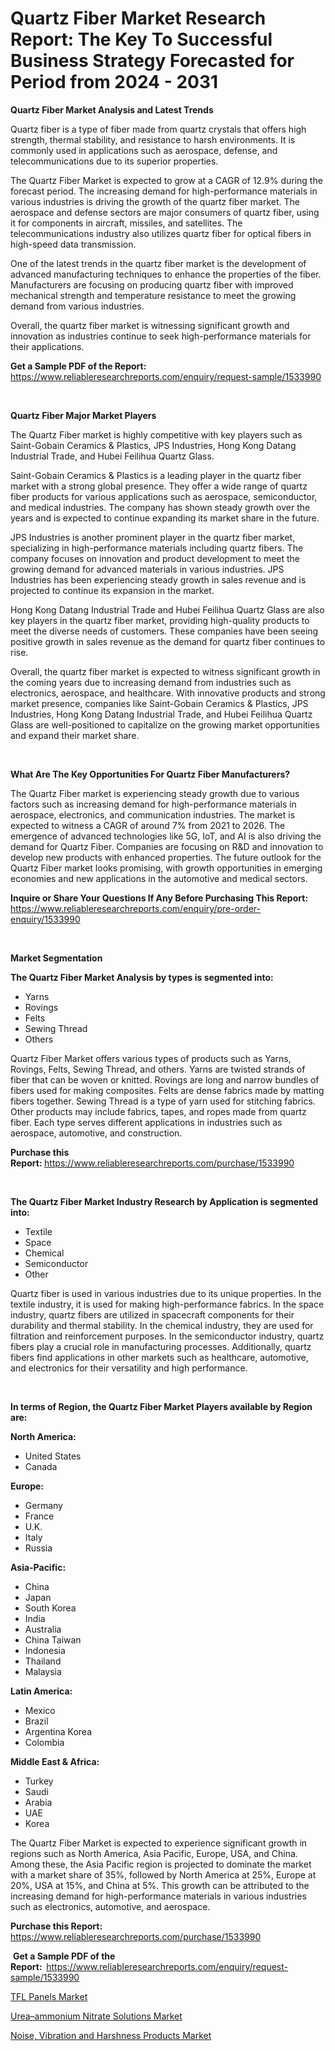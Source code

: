 <p><h1>Quartz Fiber Market Research Report: The Key To Successful Business Strategy Forecasted for Period from 2024 - 2031</h1></p><p><strong>Quartz Fiber Market Analysis and Latest Trends</strong></p>
<p><p>Quartz fiber is a type of fiber made from quartz crystals that offers high strength, thermal stability, and resistance to harsh environments. It is commonly used in applications such as aerospace, defense, and telecommunications due to its superior properties.</p><p>The Quartz Fiber Market is expected to grow at a CAGR of 12.9% during the forecast period. The increasing demand for high-performance materials in various industries is driving the growth of the quartz fiber market. The aerospace and defense sectors are major consumers of quartz fiber, using it for components in aircraft, missiles, and satellites. The telecommunications industry also utilizes quartz fiber for optical fibers in high-speed data transmission.</p><p>One of the latest trends in the quartz fiber market is the development of advanced manufacturing techniques to enhance the properties of the fiber. Manufacturers are focusing on producing quartz fiber with improved mechanical strength and temperature resistance to meet the growing demand from various industries.</p><p>Overall, the quartz fiber market is witnessing significant growth and innovation as industries continue to seek high-performance materials for their applications.</p></p>
<p><strong>Get a Sample PDF of the Report:&nbsp;</strong> <a href="https://www.reliableresearchreports.com/enquiry/request-sample/1533990">https://www.reliableresearchreports.com/enquiry/request-sample/1533990</a></p>
<p>&nbsp;</p>
<p><strong>Quartz Fiber Major Market Players</strong></p>
<p><p>The Quartz Fiber market is highly competitive with key players such as Saint-Gobain Ceramics & Plastics, JPS Industries, Hong Kong Datang Industrial Trade, and Hubei Feilihua Quartz Glass. </p><p>Saint-Gobain Ceramics & Plastics is a leading player in the quartz fiber market with a strong global presence. They offer a wide range of quartz fiber products for various applications such as aerospace, semiconductor, and medical industries. The company has shown steady growth over the years and is expected to continue expanding its market share in the future.</p><p>JPS Industries is another prominent player in the quartz fiber market, specializing in high-performance materials including quartz fibers. The company focuses on innovation and product development to meet the growing demand for advanced materials in various industries. JPS Industries has been experiencing steady growth in sales revenue and is projected to continue its expansion in the market.</p><p>Hong Kong Datang Industrial Trade and Hubei Feilihua Quartz Glass are also key players in the quartz fiber market, providing high-quality products to meet the diverse needs of customers. These companies have been seeing positive growth in sales revenue as the demand for quartz fiber continues to rise.</p><p>Overall, the quartz fiber market is expected to witness significant growth in the coming years due to increasing demand from industries such as electronics, aerospace, and healthcare. With innovative products and strong market presence, companies like Saint-Gobain Ceramics & Plastics, JPS Industries, Hong Kong Datang Industrial Trade, and Hubei Feilihua Quartz Glass are well-positioned to capitalize on the growing market opportunities and expand their market share.</p></p>
<p>&nbsp;</p>
<p><strong>What Are The Key Opportunities For Quartz Fiber Manufacturers?</strong></p>
<p><p>The Quartz Fiber market is experiencing steady growth due to various factors such as increasing demand for high-performance materials in aerospace, electronics, and communication industries. The market is expected to witness a CAGR of around 7% from 2021 to 2026. The emergence of advanced technologies like 5G, IoT, and AI is also driving the demand for Quartz Fiber. Companies are focusing on R&D and innovation to develop new products with enhanced properties. The future outlook for the Quartz Fiber market looks promising, with growth opportunities in emerging economies and new applications in the automotive and medical sectors.</p></p>
<p><strong>Inquire or Share Your Questions If Any Before Purchasing This Report:</strong> <a href="https://www.reliableresearchreports.com/enquiry/pre-order-enquiry/1533990">https://www.reliableresearchreports.com/enquiry/pre-order-enquiry/1533990</a></p>
<p>&nbsp;</p>
<p><strong>Market Segmentation</strong></p>
<p><strong>The Quartz Fiber Market Analysis by types is segmented into:</strong></p>
<p><ul><li>Yarns</li><li>Rovings</li><li>Felts</li><li>Sewing Thread</li><li>Others</li></ul></p>
<p><p>Quartz Fiber Market offers various types of products such as Yarns, Rovings, Felts, Sewing Thread, and others. Yarns are twisted strands of fiber that can be woven or knitted. Rovings are long and narrow bundles of fibers used for making composites. Felts are dense fabrics made by matting fibers together. Sewing Thread is a type of yarn used for stitching fabrics. Other products may include fabrics, tapes, and ropes made from quartz fiber. Each type serves different applications in industries such as aerospace, automotive, and construction.</p></p>
<p><strong>Purchase this Report:&nbsp;</strong><a href="https://www.reliableresearchreports.com/purchase/1533990">https://www.reliableresearchreports.com/purchase/1533990</a></p>
<p>&nbsp;</p>
<p><strong>The Quartz Fiber Market Industry Research by Application is segmented into:</strong></p>
<p><ul><li>Textile</li><li>Space</li><li>Chemical</li><li>Semiconductor</li><li>Other</li></ul></p>
<p><p>Quartz fiber is used in various industries due to its unique properties. In the textile industry, it is used for making high-performance fabrics. In the space industry, quartz fibers are utilized in spacecraft components for their durability and thermal stability. In the chemical industry, they are used for filtration and reinforcement purposes. In the semiconductor industry, quartz fibers play a crucial role in manufacturing processes. Additionally, quartz fibers find applications in other markets such as healthcare, automotive, and electronics for their versatility and high performance.</p></p>
<p>&nbsp;</p>
<p><strong>In terms of Region, the Quartz Fiber Market Players available by Region are:</strong></p>
<p>
    <p> <strong> North America: </strong>
        <ul>
            <li>United States</li>
            <li>Canada</li>
        </ul>
        </p> 
    <p> <strong> Europe: </strong>
        <ul>
            <li>Germany</li>
            <li>France</li>
            <li>U.K.</li>
            <li>Italy</li>
            <li>Russia</li>
        </ul>
        </p> 
    <p> <strong> Asia-Pacific: </strong>
        <ul>
            <li>China</li>
            <li>Japan</li>
            <li>South Korea</li>
            <li>India</li>
            <li>Australia</li>
            <li>China Taiwan</li>
            <li>Indonesia</li>
            <li>Thailand</li>
            <li>Malaysia</li>
        </ul>
        </p> 
    <p> <strong> Latin America: </strong>
        <ul>
            <li>Mexico</li>
            <li>Brazil</li>
            <li>Argentina Korea</li>
            <li>Colombia</li>
        </ul>
        </p> 
    <p> <strong> Middle East & Africa: </strong>
        <ul>
            <li>Turkey</li>
            <li>Saudi</li>
            <li>Arabia</li>
            <li>UAE</li>
            <li>Korea</li>
        </ul>
    </p>
    </p>
<p><p>The Quartz Fiber Market is expected to experience significant growth in regions such as North America, Asia Pacific, Europe, USA, and China. Among these, the Asia Pacific region is projected to dominate the market with a market share of 35%, followed by North America at 25%, Europe at 20%, USA at 15%, and China at 5%. This growth can be attributed to the increasing demand for high-performance materials in various industries such as electronics, automotive, and aerospace.</p></p>
<p><strong>Purchase this Report: </strong><a href="https://www.reliableresearchreports.com/purchase/1533990">https://www.reliableresearchreports.com/purchase/1533990</a></p>
<p>&nbsp;<strong>Get a Sample PDF of the Report:&nbsp;&nbsp;</strong><a href="https://www.reliableresearchreports.com/enquiry/request-sample/1533990">https://www.reliableresearchreports.com/enquiry/request-sample/1533990</a></p>
<p><strong></strong></p>
<p><p><a href="https://view.publitas.com/reportprime-1/tfl-panels-market-provides-detailed-segmentation-of-this-market-based-on-type-application-and-region-and-forecast-for-the-period-from-2023-2030/">TFL Panels Market</a></p><p><a href="https://view.publitas.com/reportprime-1/urea-ammonium-nitrate-solutions-market-size-growth-and-forecast-from-2023-2030/">Urea–ammonium Nitrate Solutions Market</a></p><p><a href="https://view.publitas.com/reportprime-1/noise-vibration-and-harshness-products-market-size-and-growth-market-segmentation-regional-and-country-breakdowns-and-market-trends-for-period-from-2023-2030/">Noise, Vibration and Harshness Products Market</a></p></p>